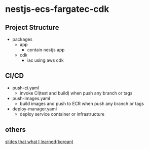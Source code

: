 # nestjs-ecs-fargatec-cdk

## Project Structure

- packages
  - app
    - contain nestjs app
  - cdk
    - iac using aws cdk

## CI/CD

- push-ci.yaml
  - invoke CI(test and build) when push any branch or tags
- push-images.yaml
  - build images and push to ECR when push any branch or tags
- deploy-manager.yaml
  - deploy service container or infrastructure

## others

[slides that what I learned(korean)](https://docs.google.com/presentation/d/1gCeyLfMwCQ7n8NffnsuAxjWWGjEqyLpWkCP2nJgj6K4/edit#slide=id.p)
